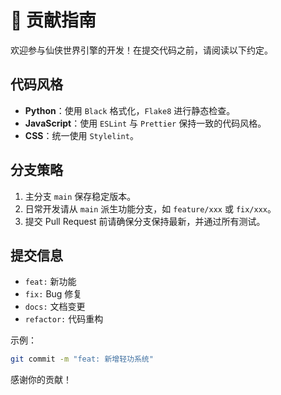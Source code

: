 # 🤝 贡献指南

欢迎参与仙侠世界引擎的开发！在提交代码之前，请阅读以下约定。

## 代码风格

- **Python**：使用 `Black` 格式化，`Flake8` 进行静态检查。
- **JavaScript**：使用 `ESLint` 与 `Prettier` 保持一致的代码风格。
- **CSS**：统一使用 `Stylelint`。

## 分支策略

1. 主分支 `main` 保存稳定版本。
2. 日常开发请从 `main` 派生功能分支，如 `feature/xxx` 或 `fix/xxx`。
3. 提交 Pull Request 前请确保分支保持最新，并通过所有测试。

## 提交信息

- `feat:` 新功能
- `fix:` Bug 修复
- `docs:` 文档变更
- `refactor:` 代码重构

示例：

```bash
git commit -m "feat: 新增轻功系统"
```

感谢你的贡献！
